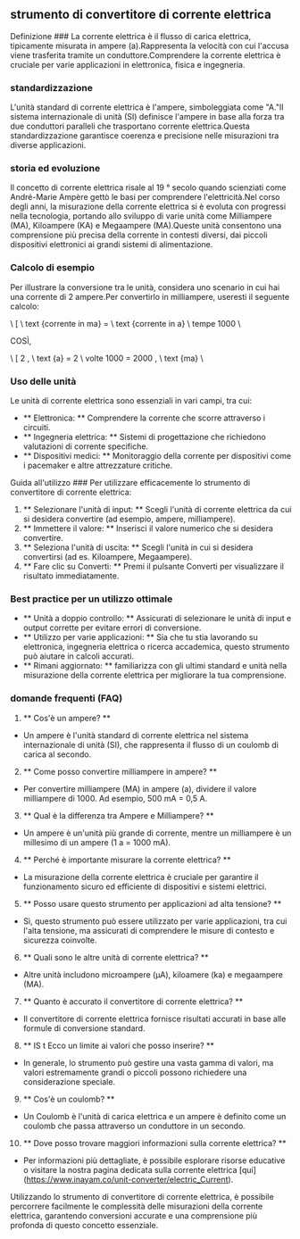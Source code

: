 ## strumento di convertitore di corrente elettrica

Definizione ###
La corrente elettrica è il flusso di carica elettrica, tipicamente misurata in ampere (a).Rappresenta la velocità con cui l'accusa viene trasferita tramite un conduttore.Comprendere la corrente elettrica è cruciale per varie applicazioni in elettronica, fisica e ingegneria.

### standardizzazione
L'unità standard di corrente elettrica è l'ampere, simboleggiata come "A."Il sistema internazionale di unità (SI) definisce l'ampere in base alla forza tra due conduttori paralleli che trasportano corrente elettrica.Questa standardizzazione garantisce coerenza e precisione nelle misurazioni tra diverse applicazioni.

### storia ed evoluzione
Il concetto di corrente elettrica risale al 19 ° secolo quando scienziati come André-Marie Ampère gettò le basi per comprendere l'elettricità.Nel corso degli anni, la misurazione della corrente elettrica si è evoluta con progressi nella tecnologia, portando allo sviluppo di varie unità come Milliampere (MA), Kiloampere (KA) e Megaampere (MA).Queste unità consentono una comprensione più precisa della corrente in contesti diversi, dai piccoli dispositivi elettronici ai grandi sistemi di alimentazione.

### Calcolo di esempio
Per illustrare la conversione tra le unità, considera uno scenario in cui hai una corrente di 2 ampere.Per convertirlo in milliampere, useresti il ​​seguente calcolo:

\ [
\ text {corrente in ma} = \ text {corrente in a} \ tempe 1000
\

COSÌ,

\ [
2 \, \ text {a} = 2 \ volte 1000 = 2000 \, \ text {ma}
\

### Uso delle unità
Le unità di corrente elettrica sono essenziali in vari campi, tra cui:
- ** Elettronica: ** Comprendere la corrente che scorre attraverso i circuiti.
- ** Ingegneria elettrica: ** Sistemi di progettazione che richiedono valutazioni di corrente specifiche.
- ** Dispositivi medici: ** Monitoraggio della corrente per dispositivi come i pacemaker e altre attrezzature critiche.

Guida all'utilizzo ###
Per utilizzare efficacemente lo strumento di convertitore di corrente elettrica:
1. ** Selezionare l'unità di input: ** Scegli l'unità di corrente elettrica da cui si desidera convertire (ad esempio, ampere, milliampere).
2. ** Immettere il valore: ** Inserisci il valore numerico che si desidera convertire.
3. ** Seleziona l'unità di uscita: ** Scegli l'unità in cui si desidera convertirsi (ad es. Kiloampere, Megaampere).
4. ** Fare clic su Converti: ** Premi il pulsante Converti per visualizzare il risultato immediatamente.

### Best practice per un utilizzo ottimale
- ** Unità a doppio controllo: ** Assicurati di selezionare le unità di input e output corrette per evitare errori di conversione.
- ** Utilizzo per varie applicazioni: ** Sia che tu stia lavorando su elettronica, ingegneria elettrica o ricerca accademica, questo strumento può aiutare in calcoli accurati.
- ** Rimani aggiornato: ** familiarizza con gli ultimi standard e unità nella misurazione della corrente elettrica per migliorare la tua comprensione.

### domande frequenti (FAQ)

1. ** Cos'è un ampere? **
- Un ampere è l'unità standard di corrente elettrica nel sistema internazionale di unità (SI), che rappresenta il flusso di un coulomb di carica al secondo.

2. ** Come posso convertire milliampere in ampere? **
- Per convertire milliampere (MA) in ampere (a), dividere il valore milliampere di 1000. Ad esempio, 500 mA = 0,5 A.

3. ** Qual è la differenza tra Ampere e Milliampere? **
- Un ampere è un'unità più grande di corrente, mentre un milliampere è un millesimo di un ampere (1 a = 1000 mA).

4. ** Perché è importante misurare la corrente elettrica? **
- La misurazione della corrente elettrica è cruciale per garantire il funzionamento sicuro ed efficiente di dispositivi e sistemi elettrici.

5. ** Posso usare questo strumento per applicazioni ad alta tensione? **
- Sì, questo strumento può essere utilizzato per varie applicazioni, tra cui l'alta tensione, ma assicurati di comprendere le misure di contesto e sicurezza coinvolte.

6. ** Quali sono le altre unità di corrente elettrica? **
- Altre unità includono microampere (µA), kiloamere (ka) e megaampere (MA).

7. ** Quanto è accurato il convertitore di corrente elettrica? **
- Il convertitore di corrente elettrica fornisce risultati accurati in base alle formule di conversione standard.

8. ** IS t Ecco un limite ai valori che posso inserire? **
- In generale, lo strumento può gestire una vasta gamma di valori, ma valori estremamente grandi o piccoli possono richiedere una considerazione speciale.

9. ** Cos'è un coulomb? **
- Un Coulomb è l'unità di carica elettrica e un ampere è definito come un coulomb che passa attraverso un conduttore in un secondo.

10. ** Dove posso trovare maggiori informazioni sulla corrente elettrica? **
- Per informazioni più dettagliate, è possibile esplorare risorse educative o visitare la nostra pagina dedicata sulla corrente elettrica [qui] (https://www.inayam.co/unit-converter/electric_Current).

Utilizzando lo strumento di convertitore di corrente elettrica, è possibile percorrere facilmente le complessità delle misurazioni della corrente elettrica, garantendo conversioni accurate e una comprensione più profonda di questo concetto essenziale.